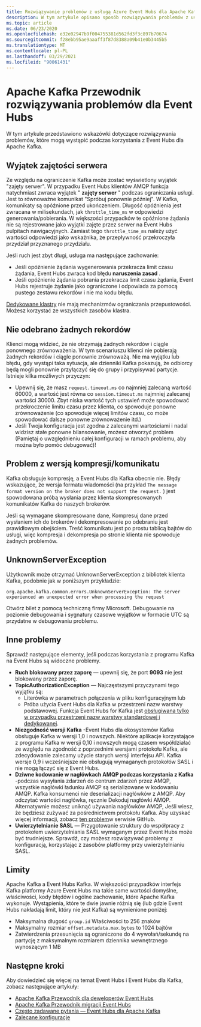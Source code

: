 ```yaml
---
title: Rozwiązywanie problemów z usługą Azure Event Hubs dla Apache Kafka
description: W tym artykule opisano sposób rozwiązywania problemów z usługą Azure Event Hubs dla Apache Kafka
ms.topic: article
ms.date: 06/23/2020
ms.openlocfilehash: e32e02947b9f004755381d562fd3f3c897b70674
ms.sourcegitcommit: f28ebb95ae9aaaff3f87d8388a09b41e0b3445b5
ms.translationtype: MT
ms.contentlocale: pl-PL
ms.lasthandoff: 03/29/2021
ms.locfileid: "90061431"
---
```

# <a name="apache-kafka-troubleshooting-guide-for-event-hubs"></a>Apache Kafka Przewodnik rozwiązywania problemów dla Event Hubs
W tym artykule przedstawiono wskazówki dotyczące rozwiązywania problemów, które mogą wystąpić podczas korzystania z Event Hubs dla Apache Kafka. 

## <a name="server-busy-exception"></a>Wyjątek zajętości serwera
Ze względu na ograniczenie Kafka może zostać wyświetlony wyjątek "zajęty serwer". W przypadku Event Hubs klientów AMQP funkcja natychmiast zwraca wyjątek " **zajęty serwer** " podczas ograniczania usługi. Jest to równoważne komunikat "Spróbuj ponownie później". W Kafka, komunikaty są opóźnione przed ukończeniem. Długość opóźnienia jest zwracana w milisekundach, jak `throttle_time_ms` w odpowiedzi generowania/pobierania. W większości przypadków te opóźnione żądania nie są rejestrowane jako wyjątki zajęte przez serwer na Event Hubs pulpitach nawigacyjnych. Zamiast tego `throttle_time_ms` należy użyć wartości odpowiedzi jako wskaźnika, że przepływność przekroczyła przydział przyznanego przydziału.

Jeśli ruch jest zbyt długi, usługa ma następujące zachowanie:

- Jeśli opóźnienie żądania wygenerowania przekracza limit czasu żądania, Event Hubs zwraca kod błędu **naruszenia zasad** .
- Jeśli opóźnienie żądania pobrania przekracza limit czasu żądania, Event Hubs rejestruje żądanie jako ograniczone i odpowiada za pomocą pustego zestawu rekordów i nie ma kodu błędu.

[Dedykowane klastry](event-hubs-dedicated-overview.md) nie mają mechanizmów ograniczania przepustowości. Możesz korzystać ze wszystkich zasobów klastra.

## <a name="no-records-received"></a>Nie odebrano żadnych rekordów
Klienci mogą widzieć, że nie otrzymają żadnych rekordów i ciągle ponownego zrównoważenia. W tym scenariuszu klienci nie pobierają żadnych rekordów i ciągle ponownie zrównoważą. Nie ma wyjątku lub błędu, gdy wystąpi taka sytuacja, ale dzienniki Kafka pokazują, że odbiorcy będą mogli ponownie przyłączyć się do grupy i przypisywać partycje. Istnieje kilka możliwych przyczyn:

- Upewnij się, że masz `request.timeout.ms` co najmniej zalecaną wartość 60000, a wartość jest równa co `session.timeout.ms` najmniej zalecanej wartości 30000. Zbyt niska wartość tych ustawień może spowodować przekroczenie limitu czasu przez klienta, co spowoduje ponowne zrównoważenie (co spowoduje więcej limitów czasu, co może spowodować dalsze ponowne zrównoważenie itd.) 
- Jeśli Twoja konfiguracja jest zgodna z zalecanymi wartościami i nadal widzisz stałe ponowne bilansowanie, możesz otworzyć problem (Pamiętaj o uwzględnieniu całej konfiguracji w ramach problemu, aby można było pomóc debugować)!

## <a name="compressionmessage-format-version-issue"></a>Problem z wersją kompresji/komunikatu
Kafka obsługuje kompresję, a Event Hubs dla Kafka obecnie nie. Błędy wskazujące, że wersja formatu wiadomości (na przykład `The message format version on the broker does not support the request.` ) jest spowodowana próbą wysłania przez klienta skompresowanych komunikatów Kafka do naszych brokerów.

Jeśli są wymagane skompresowane dane, Kompresuj dane przed wysłaniem ich do brokerów i dekompresowanie po odebraniu jest prawidłowym obejściem. Treść komunikatu jest po prostu tablicą bajtów do usługi, więc kompresja i dekompresja po stronie klienta nie spowoduje żadnych problemów.

## <a name="unknownserverexception"></a>UnknownServerException
Użytkownik może otrzymać UnknownServerException z bibliotek klienta Kafka, podobnie jak w poniższym przykładzie: 

```
org.apache.kafka.common.errors.UnknownServerException: The server experienced an unexpected error when processing the request
```

Otwórz bilet z pomocą techniczną firmy Microsoft.  Debugowanie na poziomie debugowania i sygnatury czasowe wyjątków w formacie UTC są przydatne w debugowaniu problemu. 

## <a name="other-issues"></a>Inne problemy
Sprawdź następujące elementy, jeśli podczas korzystania z programu Kafka na Event Hubs są widoczne problemy.

- **Ruch blokowany przez zaporę** — upewnij się, że port **9093** nie jest blokowany przez zaporę.
- **TopicAuthorizationException** — Najczęstszymi przyczynami tego wyjątku są:
    - Literówka w parametrach połączenia w pliku konfiguracyjnym lub
    - Próba użycia Event Hubs dla Kafka w przestrzeni nazw warstwy podstawowej. Funkcja Event Hubs for Kafka jest [obsługiwana tylko w przypadku przestrzeni nazw warstwy standardowej i dedykowanej](https://azure.microsoft.com/pricing/details/event-hubs/).
- **Niezgodność wersji Kafka** -Event Hubs dla ekosystemów Kafka obsługuje Kafka w wersji 1,0 i nowszych. Niektóre aplikacje korzystające z programu Kafka w wersji 0,10 i nowszych mogą czasem współdziałać ze względu na zgodność z poprzednimi wersjami protokołu Kafka, ale zdecydowanie zalecamy użycie starych wersji interfejsu API. Kafka wersje 0,9 i wcześniejsze nie obsługują wymaganych protokołów SASL i nie mogą łączyć się z Event Hubs.
- **Dziwne kodowanie w nagłówkach AMQP podczas korzystania z Kafka** -podczas wysyłania zdarzeń do centrum zdarzeń przez AMQP, wszystkie nagłówki ładunku AMQP są serializowane w kodowaniu AMQP. Kafka konsumenci nie deserializacji nagłówków z AMQP. Aby odczytać wartości nagłówka, ręcznie Dekoduj nagłówki AMQP. Alternatywnie możesz uniknąć używania nagłówków AMQP, Jeśli wiesz, że będziesz zużywać za pośrednictwem protokołu Kafka. Aby uzyskać więcej informacji, zobacz [ten problem](https://github.com/Azure/azure-event-hubs-for-kafka/issues/56)w serwisie GitHub.
- **Uwierzytelnianie SASL** — Przygotowanie struktury do współpracy z protokołem uwierzytelniania SASL wymaganym przez Event Hubs może być trudniejsze. Sprawdź, czy możesz rozwiązywać problemy z konfiguracją, korzystając z zasobów platformy przy uwierzytelnianiu SASL. 

## <a name="limits"></a>Limity
Apache Kafka a Event Hubs Kafka. W większości przypadków interfejs Kafka platformy Azure Event Hubs ma takie same wartości domyślne, właściwości, kody błędów i ogólne zachowanie, które Apache Kafka wykonuje. Wystąpienia, które te dwie jawnie różnią się (lub gdzie Event Hubs nakładają limit, który nie jest Kafka) są wymienione poniżej:

- Maksymalna długość `group.id` Właściwości to 256 znaków
- Maksymalny rozmiar `offset.metadata.max.bytes` to 1024 bajtów
- Zatwierdzenia przesunięcia są ograniczone do 4 wywołań/sekundę na partycję z maksymalnym rozmiarem dziennika wewnętrznego wynoszącym 1 MB


## <a name="next-steps"></a>Następne kroki
Aby dowiedzieć się więcej na temat Event Hubs i Event Hubs dla Kafka, zobacz następujące artykuły:  

- [Apache Kafka Przewodnik dla deweloperów Event Hubs](apache-kafka-developer-guide.md)
- [Apache Kafka Przewodnik migracji Event Hubs](apache-kafka-migration-guide.md)
- [Często zadawane pytania — Event Hubs dla Apache Kafka](apache-kafka-frequently-asked-questions.md)
- [Zalecane konfiguracje](apache-kafka-configurations.md)
